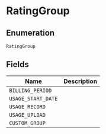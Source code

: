 # RatingGroup



## Enumeration

`RatingGroup`

## Fields

| Name | Description |
|  --- | --- |
| `BILLING_PERIOD` |  |
| `USAGE_START_DATE` |  |
| `USAGE_RECORD` |  |
| `USAGE_UPLOAD` |  |
| `CUSTOM_GROUP` |  |
